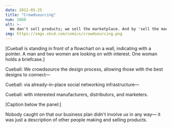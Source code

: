 ```yaml
---
date: 2012-05-25
title: "Crowdsourcing"
num: 1060
alt: >-
  We don't sell products; we sell the marketplace. And by 'sell the marketplace' we mean 'play shooters, sometimes for upwards of 20 hours straight.'
img: https://imgs.xkcd.com/comics/crowdsourcing.png
---
```

[Cueball is standing in front of a flowchart on a wall, indicating with a pointer. A man and two women are looking on with interest. One woman holds a briefcase.]

Cueball: We crowdsource the design process, allowing those with the best designs to connect—

Cueball: via already-in-place social networking infrastructure—

Cueball: with interested manufacturers, distributors, and marketers.

[Caption below the panel:]

Nobody caught on that our business plan didn't involve *us* in any way— it was just a description of other people making and selling products.
